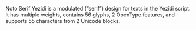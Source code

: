 Noto Serif Yezidi is a modulated (“serif”) design for texts in the Yezidi script. It has multiple weights, contains 56 glyphs, 2 OpenType features, and supports 55 characters from 2 Unicode blocks.